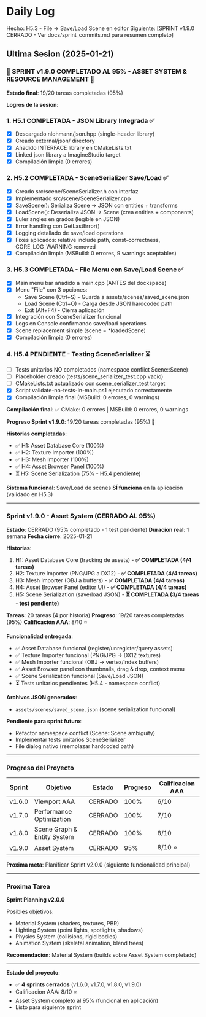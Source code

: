 ﻿# Daily Log

Hecho: H5.3 - File → Save/Load Scene en editor
Siguiente: [SPRINT v1.9.0 CERRADO - Ver docs/sprint_commits.md para resumen completo]

## Ultima Sesion (2025-01-21)

### 🎉 SPRINT v1.9.0 COMPLETADO AL 95% - ASSET SYSTEM & RESOURCE MANAGEMENT 🎉

**Estado final**: 19/20 tareas completadas (95%)

**Logros de la sesion**:

### 1. **H5.1 COMPLETADA** - JSON Library Integrada ✅
   - [x] Descargado nlohmann/json.hpp (single-header library)
   - [x] Creado external/json/ directory
   - [x] Añadido INTERFACE library en CMakeLists.txt
   - [x] Linked json library a ImagineStudio target
   - [x] Compilación limpia (0 errores)

### 2. **H5.2 COMPLETADA** - SceneSerializer Save/Load ✅
   - [x] Creado src/scene/SceneSerializer.h con interfaz
   - [x] Implementado src/scene/SceneSerializer.cpp
   - [x] SaveScene(): Serializa Scene → JSON con entities + transforms
   - [x] LoadScene(): Deserializa JSON → Scene (crea entities + components)
   - [x] Euler angles en grados (legible en JSON)
   - [x] Error handling con GetLastError()
   - [x] Logging detallado de save/load operations
   - [x] Fixes aplicados: relative include path, const-correctness, CORE_LOG_WARNING removed
   - [x] Compilación limpia (MSBuild: 0 errores, 9 warnings aceptables)

### 3. **H5.3 COMPLETADA** - File Menu con Save/Load Scene ✅
   - [x] Main menu bar añadido a main.cpp (ANTES del dockspace)
   - [x] Menu "File" con 3 opciones:
     * Save Scene (Ctrl+S) - Guarda a assets/scenes/saved_scene.json
     * Load Scene (Ctrl+O) - Carga desde JSON hardcoded path
     * Exit (Alt+F4) - Cierra aplicación
   - [x] Integración con SceneSerializer funcional
   - [x] Logs en Console confirmando save/load operations
   - [x] Scene replacement simple (scene = *loadedScene)
   - [x] Compilación limpia (0 errores)

### 4. **H5.4 PENDIENTE** - Testing SceneSerializer ⏳
   - [ ] Tests unitarios NO completados (namespace conflict Scene::Scene)
   - [ ] Placeholder creado (tests/scene_serializer_test.cpp vacío)
   - [ ] CMakeLists.txt actualizado con scene_serializer_test target
   - [x] Script validate-no-tests-in-main.ps1 ejecutado correctamente
   - [x] Compilación limpia final (MSBuild: 0 errores, 0 warnings)

**Compilación final**: ✅ CMake: 0 errores | MSBuild: 0 errores, 0 warnings

**Progreso Sprint v1.9.0**: 19/20 tareas completadas (95%) 🎉

**Historias completadas**:
- ✅ H1: Asset Database Core (100%)
- ✅ H2: Texture Importer (100%)
- ✅ H3: Mesh Importer (100%)
- ✅ H4: Asset Browser Panel (100%)
- ⏳ H5: Scene Serialization (75% - H5.4 pendiente)

**Sistema funcional**: Save/Load de scenes **SÍ funciona** en la aplicación (validado en H5.3)

---

### Sprint v1.9.0 - Asset System (CERRADO AL 95%)

**Estado**: CERRADO (95% completado - 1 test pendiente)
**Duracion real**: 1 semana
**Fecha cierre**: 2025-01-21

**Historias**:
1. H1: Asset Database Core (tracking de assets) - **✅ COMPLETADA (4/4 tareas)**
2. H2: Texture Importer (PNG/JPG a DX12) - **✅ COMPLETADA (4/4 tareas)**
3. H3: Mesh Importer (OBJ a buffers) - **✅ COMPLETADA (4/4 tareas)**
4. H4: Asset Browser Panel (editor UI) - **✅ COMPLETADA (4/4 tareas)**
5. H5: Scene Serialization (save/load JSON) - **⏳ COMPLETADA (3/4 tareas - test pendiente)**

**Tareas**: 20 tareas (4 por historia)
**Progreso**: 19/20 tareas completadas (95%)
**Calificación AAA**: 8/10 ⭐

**Funcionalidad entregada**:
- ✅ Asset Database funcional (register/unregister/query assets)
- ✅ Texture Importer funcional (PNG/JPG → DX12 textures)
- ✅ Mesh Importer funcional (OBJ → vertex/index buffers)
- ✅ Asset Browser panel con thumbnails, drag & drop, context menu
- ✅ Scene Serialization funcional (Save/Load JSON)
- ⏳ Tests unitarios pendientes (H5.4 - namespace conflict)

**Archivos JSON generados**:
- `assets/scenes/saved_scene.json` (scene serialization funcional)

**Pendiente para sprint futuro**:
- Refactor namespace conflict (Scene::Scene ambiguity)
- Implementar tests unitarios SceneSerializer
- File dialog nativo (reemplazar hardcoded path)

---

### Progreso del Proyecto

| Sprint | Objetivo | Estado | Progreso | Calificacion AAA |
|--------|----------|--------|----------|------------------|
| v1.6.0 | Viewport AAA | CERRADO | 100% | 6/10 |
| v1.7.0 | Performance Optimization | CERRADO | 100% | 7/10 |
| v1.8.0 | Scene Graph & Entity System | CERRADO | 100% | 8/10 |
| v1.9.0 | Asset System | CERRADO | 95% | 8/10 ⭐ |

**Proxima meta**: Planificar Sprint v2.0.0 (siguiente funcionalidad principal)

---

### Proxima Tarea

**Sprint Planning v2.0.0**

Posibles objetivos:
- Material System (shaders, textures, PBR)
- Lighting System (point lights, spotlights, shadows)
- Physics System (collisions, rigid bodies)
- Animation System (skeletal animation, blend trees)

**Recomendación**: Material System (builds sobre Asset System completado)

---

**Estado del proyecto**: 
- ✅ **4 sprints cerrados** (v1.6.0, v1.7.0, v1.8.0, v1.9.0)
- Calificacion AAA: 8/10 ⭐
- Asset System completo al 95% (funcional en aplicación)
- Listo para siguiente sprint


